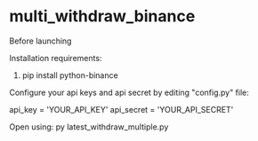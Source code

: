 # multi_withdraw_binance

Before launching

Installation requirements:
1. pip install python-binance

Configure your api keys and api secret by editing "config.py" file:

api_key = 'YOUR_API_KEY'
api_secret = 'YOUR_API_SECRET'

Open using:
py latest_withdraw_multiple.py
